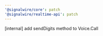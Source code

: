 ```yaml
---
'@signalwire/core': patch
'@signalwire/realtime-api': patch
---
```


[internal] add sendDigits method to Voice.Call

